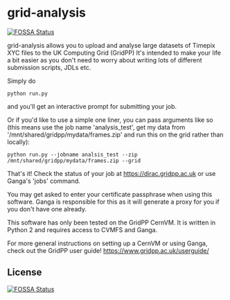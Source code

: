 # grid-analysis
[![FOSSA Status](https://app.fossa.io/api/projects/git%2Bgithub.com%2Fwillfurnell%2Fgrid-analysis.svg?type=shield)](https://app.fossa.io/projects/git%2Bgithub.com%2Fwillfurnell%2Fgrid-analysis?ref=badge_shield)


grid-analysis allows you to upload and analyse large datasets of Timepix XYC files to the UK Computing Grid (GridPP)
It's intended to make your life a bit easier as you don't need to worry about writing lots of different submission scripts, JDLs etc.

Simply do
```
python run.py
```
and you'll get an interactive prompt for submitting your job.

Or if you'd like to use a simple one liner, you can pass arguments like so (this means use the job name 'analysis_test', get my data from '/mnt/shared/gridpp/mydata/frames.zip' and run this on the grid rather than locally):

```
python run.py --jobname analsis_test --zip /mnt/shared/gridpp/mydata/frames.zip --grid
```

That's it! Check the status of your job at https://dirac.gridpp.ac.uk or use Ganga's 'jobs' command.

You may get asked to enter your certificate passphrase when using this software. Ganga is responsible for this as it will generate a proxy for you if you don't have one already.

This software has only been tested on the GridPP CernVM. It is written in Python 2 and requires access to CVMFS and Ganga.

For more general instructions on setting up a CernVM or using Ganga, check out the GridPP user guide! https://www.gridpp.ac.uk/userguide/

## License
[![FOSSA Status](https://app.fossa.io/api/projects/git%2Bgithub.com%2Fwillfurnell%2Fgrid-analysis.svg?type=large)](https://app.fossa.io/projects/git%2Bgithub.com%2Fwillfurnell%2Fgrid-analysis?ref=badge_large)